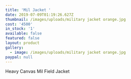```yaml
---
title: 'Mil Jacket '
date: 2019-07-09T01:19:26.627Z
thumbnail: /images/uploads/military jacket orange.jpg
cost: '4500'
in_stock: '1'
available: false
featured: false
layout: product
gallery:
  - image: /images/uploads/military jacket orange.jpg
paypal: null
---
```

Heavy Canvas Mil Field Jacket
